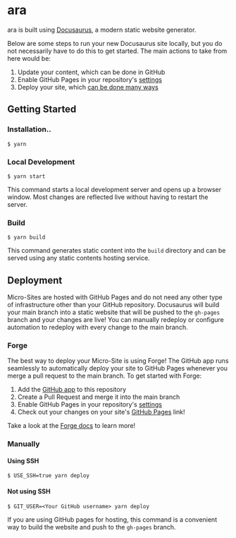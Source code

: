 # ara

ara is built using [Docusaurus](https://docusaurus.io/), a modern static website generator.

Below are some steps to run your new Docusaurus site locally, but you do not necessarily have to do this to get started. The main actions to take from here would
be:
1. Update your content, which can be done in GitHub
2. Enable GitHub Pages in your repository's [settings]
3. Deploy your site, which [can be done many ways](#deployment)

## Getting Started
### Installation..

```
$ yarn
```

### Local Development

```
$ yarn start
```

This command starts a local development server and opens up a browser window. Most changes are reflected live without having to restart the server.

### Build

```
$ yarn build
```

This command generates static content into the `build` directory and can be served using any static contents hosting service.

## Deployment

Micro-Sites are hosted with GitHub Pages and do not need any other type of infrastructure other than your GitHub repository. Docusaurus will build your main branch into a static website that will be pushed to the `gh-pages` branch and your changes are live! You can manually redeploy or configure automation to redeploy with every change to the main branch.

### Forge
The best way to deploy your Micro-Site is using Forge! The GitHub app runs seamlessly to automatically deploy your site to GitHub Pages whenever you merge a pull request to the main branch. To get started with Forge: 

1. Add the [GitHub app] to this repository
1. Create a Pull Request and merge it into the main branch
1. Enable GitHub Pages in your repository's [settings]
1. Check out your changes on your site's [GitHub Pages] link!

Take a look at the [Forge docs] to learn more!

### Manually
#### Using SSH

```
$ USE_SSH=true yarn deploy
```

#### Not using SSH

```
$ GIT_USER=<Your GitHub username> yarn deploy
```

If you are using GitHub pages for hosting, this command is a convenient way to build the website and push to the `gh-pages` branch.

<!-- links -->
[GitHub app]: https://github.optum.com/github-apps/forge-github-app
[settings]: https://github.optum.com/pdhankar/ara/settings
[Forge docs]: https://forge-docs.optum.com
[GitHub Pages]: https://github.optum.com/pages/pdhankar/ara
